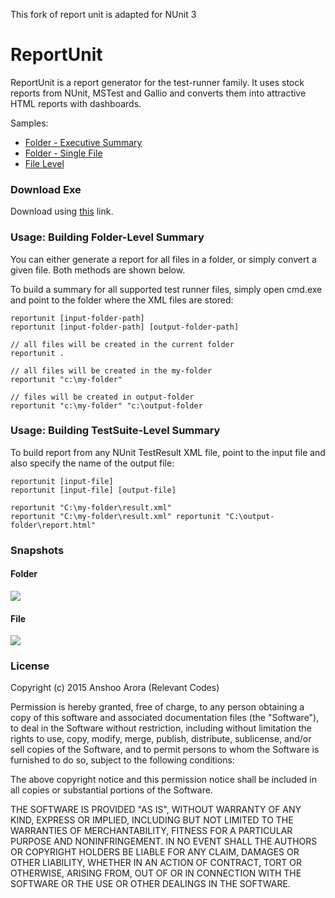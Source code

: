 
This fork of report unit is adapted for NUnit 3

# ReportUnit


ReportUnit is a report generator for the test-runner family. It uses stock reports from NUnit, MSTest and Gallio and converts them into attractive HTML reports with dashboards.

Samples:

<ul>
<li><a href='http://relevantcodes.com/Tools/ReportUnit/Index.html'>Folder - Executive Summary</a></li>
<li><a href='http://relevantcodes.com/Tools/ReportUnit/NUnit-TestResult.html'>Folder - Single File</a></li>
<li><a href='http://relevantcodes.com/Tools/ReportUnit/NUnit-TestResult-standalone.html'>File Level</a></li>
</ul>

### Download Exe

Download using <a href='http://relevantcodes.com/reportunit'>this</a> link.

### Usage: Building Folder-Level Summary
You can either generate a report for all files in a folder, or simply convert a given file. Both methods are shown below.

To build a summary for all supported test runner files, simply open cmd.exe and point to the folder where the XML files are stored:

```
reportunit [input-folder-path]
reportunit [input-folder-path] [output-folder-path]
```

```
// all files will be created in the current folder
reportunit .

// all files will be created in the my-folder
reportunit "c:\my-folder"

// files will be created in output-folder
reportunit "c:\my-folder" "c:\output-folder
```

### Usage: Building TestSuite-Level Summary

To build report from any NUnit TestResult XML file, point to the input file and also specify the name of the output file:

```
reportunit [input-file]
reportunit [input-file] [output-file]
```

```
reportunit "C:\my-folder\result.xml"
reportunit "C:\my-folder\result.xml" reportunit "C:\output-folder\report.html"
```

### Snapshots

#### Folder
<img src='http://relevantcodes.com/Tools/ReportUnit/folder.png' />

#### File
<img src='http://relevantcodes.com/Tools/ReportUnit/file.png' />

### License

Copyright (c) 2015 Anshoo Arora (Relevant Codes)

Permission is hereby granted, free of charge, to any person obtaining a copy
of this software and associated documentation files (the "Software"), to deal
in the Software without restriction, including without limitation the rights
to use, copy, modify, merge, publish, distribute, sublicense, and/or sell
copies of the Software, and to permit persons to whom the Software is
furnished to do so, subject to the following conditions:

The above copyright notice and this permission notice shall be included in
all copies or substantial portions of the Software.

THE SOFTWARE IS PROVIDED "AS IS", WITHOUT WARRANTY OF ANY KIND, EXPRESS OR
IMPLIED, INCLUDING BUT NOT LIMITED TO THE WARRANTIES OF MERCHANTABILITY,
FITNESS FOR A PARTICULAR PURPOSE AND NONINFRINGEMENT. IN NO EVENT SHALL THE
AUTHORS OR COPYRIGHT HOLDERS BE LIABLE FOR ANY CLAIM, DAMAGES OR OTHER
LIABILITY, WHETHER IN AN ACTION OF CONTRACT, TORT OR OTHERWISE, ARISING FROM,
OUT OF OR IN CONNECTION WITH THE SOFTWARE OR THE USE OR OTHER DEALINGS IN
THE SOFTWARE.
